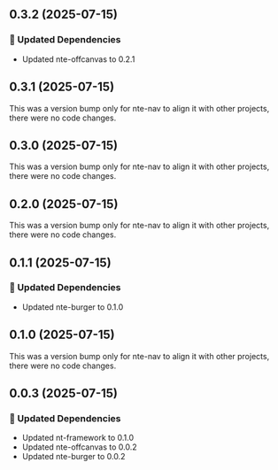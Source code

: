 ## 0.3.2 (2025-07-15)

### 🧱 Updated Dependencies

- Updated nte-offcanvas to 0.2.1

## 0.3.1 (2025-07-15)

This was a version bump only for nte-nav to align it with other projects, there were no code changes.

## 0.3.0 (2025-07-15)

This was a version bump only for nte-nav to align it with other projects, there were no code changes.

## 0.2.0 (2025-07-15)

This was a version bump only for nte-nav to align it with other projects, there were no code changes.

## 0.1.1 (2025-07-15)

### 🧱 Updated Dependencies

- Updated nte-burger to 0.1.0

## 0.1.0 (2025-07-15)

This was a version bump only for nte-nav to align it with other projects, there were no code changes.

## 0.0.3 (2025-07-15)

### 🧱 Updated Dependencies

- Updated nt-framework to 0.1.0
- Updated nte-offcanvas to 0.0.2
- Updated nte-burger to 0.0.2
